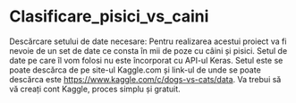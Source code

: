 # Clasificare_pisici_vs_caini

Descărcare setului de date necesare: 
Pentru realizarea acestui proiect va fi nevoie de un set de date ce consta în mii de poze cu câini și pisici. Setul de date pe care îl vom folosi nu este încorporat cu API-ul Keras. Setul este se poate descărca de pe site-ul Kaggle.com și link-ul de unde se poate descărca este https://www.kaggle.com/c/dogs-vs-cats/data. Va trebui să vă creați cont Kaggle, proces simplu și gratuit.
